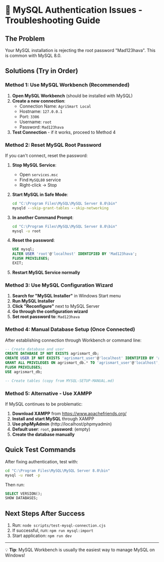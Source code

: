 # 🔧 MySQL Authentication Issues - Troubleshooting Guide

## The Problem
Your MySQL installation is rejecting the root password "Mad123hava". This is common with MySQL 8.0.

## Solutions (Try in Order)

### Method 1: Use MySQL Workbench (Recommended)
1. **Open MySQL Workbench** (should be installed with MySQL)
2. **Create a new connection**:
   - Connection Name: `AgriSmart Local`
   - Hostname: `127.0.0.1`
   - Port: `3306`
   - Username: `root`
   - Password: `Mad123hava`
3. **Test Connection** - if it works, proceed to Method 4

### Method 2: Reset MySQL Root Password
If you can't connect, reset the password:

1. **Stop MySQL Service**:
   - Open `services.msc`
   - Find `MySQL80` service
   - Right-click → Stop

2. **Start MySQL in Safe Mode**:
   ```cmd
   cd "C:\Program Files\MySQL\MySQL Server 8.0\bin"
   mysqld --skip-grant-tables --skip-networking
   ```

3. **In another Command Prompt**:
   ```cmd
   cd "C:\Program Files\MySQL\MySQL Server 8.0\bin"
   mysql -u root
   ```

4. **Reset the password**:
   ```sql
   USE mysql;
   ALTER USER 'root'@'localhost' IDENTIFIED BY 'Mad123hava';
   FLUSH PRIVILEGES;
   EXIT;
   ```

5. **Restart MySQL Service normally**

### Method 3: Use MySQL Configuration Wizard
1. **Search for "MySQL Installer"** in Windows Start menu
2. **Run MySQL Installer**
3. **Click "Reconfigure"** next to MySQL Server
4. **Go through the configuration wizard**
5. **Set root password to**: `Mad123hava`

### Method 4: Manual Database Setup (Once Connected)
After establishing connection through Workbench or command line:

```sql
-- Create database and user
CREATE DATABASE IF NOT EXISTS agrismart_db;
CREATE USER IF NOT EXISTS 'agrismart_user'@'localhost' IDENTIFIED BY 'agrismart_mysql_2025';
GRANT ALL PRIVILEGES ON agrismart_db.* TO 'agrismart_user'@'localhost';
FLUSH PRIVILEGES;
USE agrismart_db;

-- Create tables (copy from MYSQL-SETUP-MANUAL.md)
```

### Method 5: Alternative - Use XAMPP
If MySQL continues to be problematic:

1. **Download XAMPP** from https://www.apachefriends.org/
2. **Install and start MySQL** through XAMPP
3. **Use phpMyAdmin** (http://localhost/phpmyadmin)
4. **Default user**: `root`, **password**: (empty)
5. **Create the database manually**

## Quick Test Commands
After fixing authentication, test with:
```cmd
cd "C:\Program Files\MySQL\MySQL Server 8.0\bin"
mysql -u root -p
```

Then run:
```sql
SELECT VERSION();
SHOW DATABASES;
```

## Next Steps After Success
1. Run: `node scripts/test-mysql-connection.cjs`
2. If successful, run: `npm run mysql:import`
3. Start application: `npm run dev`

---
💡 **Tip**: MySQL Workbench is usually the easiest way to manage MySQL on Windows!